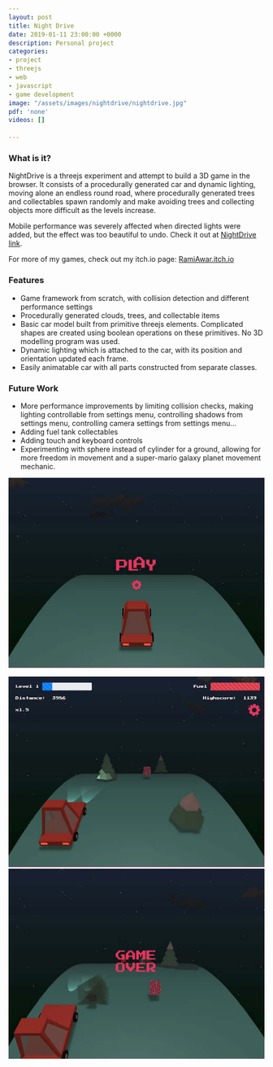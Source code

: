 ```yaml
---
layout: post
title: Night Drive
date: 2019-01-11 23:00:00 +0000
description: Personal project
categories:
- project
- threejs
- web
- javascript
- game development
image: "/assets/images/nightdrive/nightdrive.jpg"
pdf: 'none'
videos: []

---
```

### What is it?

NightDrive is a threejs experiment and attempt to build a 3D game in the browser. It consists of a procedurally generated car and dynamic lighting, moving alone an endless round road, where procedurally generated trees and collectables spawn randomly and make avoiding trees and collecting objects more difficult as the levels increase.

Mobile performance was severely affected when directed lights were added, but the effect was too beautiful to undo. Check it out at [NightDrive link](https://ramiawar.github.io/NightDrive).

For more of my games, check out my itch.io page: [RamiAwar.itch.io](https://ramiawar.itch.io/)

### Features

* Game framework from scratch, with collision detection and different performance settings
* Procedurally generated clouds, trees, and collectable items
* Basic car model built from primitive threejs elements. Complicated shapes are created using boolean operations on these primitives. No 3D modelling program was used.
* Dynamic lighting which is attached to the car, with its position and orientation updated each frame.
* Easily animatable car with all parts constructed from separate classes.

### Future Work

* More performance improvements by limiting collision checks, making lighting controllable from settings menu, controlling shadows from settings menu, controlling camera settings from settings menu...
* Adding fuel tank collectables
* Adding touch and keyboard controls
* Experimenting with sphere instead of cylinder for a ground, allowing for more freedom in movement and a super-mario galaxy planet movement mechanic.

![](/assets/images/nightdrive/nightdrive_3.jpg)

![](/assets/images/nightdrive/nightdrive_1.jpg)![](/assets/images/nightdrive/nightdrive_2.jpg)